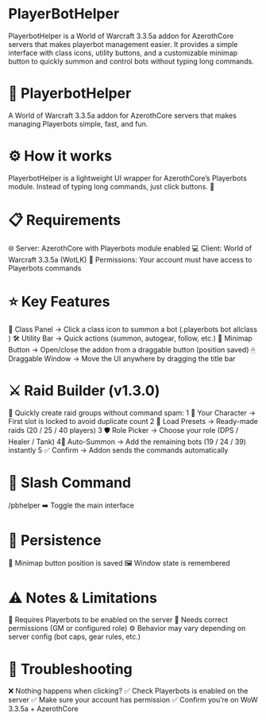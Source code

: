 # PlayerBotHelper
PlayerbotHelper is a World of Warcraft 3.3.5a addon for AzerothCore servers that makes playerbot management easier. It provides a simple interface with class icons, utility buttons, and a customizable minimap button to quickly summon and control bots without typing long commands.


# 🧙 PlayerbotHelper
A World of Warcraft 3.3.5a addon for AzerothCore servers that makes managing Playerbots simple, fast, and fun.

# ⚙️ How it works
PlayerbotHelper is a lightweight UI wrapper for AzerothCore’s Playerbots module.
Instead of typing long commands, just click buttons. 🎯

# 📋 Requirements
🌐 Server: AzerothCore with Playerbots module enabled
💻 Client: World of Warcraft 3.3.5a (WotLK)
🔑 Permissions: Your account must have access to Playerbots commands

# ⭐ Key Features
🧩 Class Panel → Click a class icon to summon a bot (.playerbots bot allclass <class>)
🛠 Utility Bar → Quick actions (summon, autogear, follow, etc.)
🧭 Minimap Button → Open/close the addon from a draggable button (position saved)
🖱 Draggable Window → Move the UI anywhere by dragging the title bar

# ⚔️ Raid Builder (v1.3.0)
🚀 Quickly create raid groups without command spam:
1 🙋 Your Character → First slot is locked to avoid duplicate count
2 🔘 Load Presets → Ready-made raids (20 / 25 / 40 players)
3 🛡️ Role Picker → Choose your role (DPS / Healer / Tank)
4🤖 Auto-Summon → Add the remaining bots (19 / 24 / 39) instantly
5 ✅ Confirm → Addon sends the commands automatically

# 💬 Slash Command
/pbhelper
➡️ Toggle the main interface

# 💾 Persistence
📍 Minimap button position is saved
🖼️ Window state is remembered

# ⚠️ Notes & Limitations
🔌 Requires Playerbots to be enabled on the server
👑 Needs correct permissions (GM or configured role)
⚙️ Behavior may vary depending on server config (bot caps, gear rules, etc.)

# 🐞 Troubleshooting
❌ Nothing happens when clicking?
✅ Check Playerbots is enabled on the server
✅ Make sure your account has permission
✅ Confirm you’re on WoW 3.3.5a + AzerothCore

